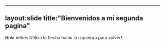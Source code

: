 -----------------
layout:slide
title:"Bienvenidos a mi segunda pagina"
-----------------
Hola bebes
Utiliza la flecha hacia la izquierda para volver!
